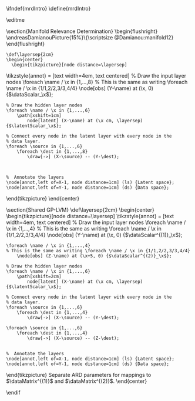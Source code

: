 \ifndef{mrdIntro}
\define{mrdIntro}

\editme
<!--frame failure start-->

\section{Manifold Relevance Determination}
  \begin{flushright}
    \andreasDamianouPicture{15%}\\{\scriptsize @Damianou:manifold12}
  \end{flushright}
  
    \def\layersep{2cm}
    \begin{center}
      \begin{tikzpicture}[node distance=\layersep]
\tikzstyle{annot} = [text width=4em, text centered]    % Draw the input layer nodes
    \foreach \name / \x in {1,...,8}
    % This is the same as writing \foreach \name / \x in {1/1,2/2,3/3,4/4}
        \node[obs] (Y-\name) at (\x, 0) {$\dataScalar_\x$};


    % Draw the hidden layer nodes
    \foreach \name / \x in {1,...,6}
        \path[xshift=1cm]
            node[latent] (X-\name) at (\x cm, \layersep) {$\latentScalar_\x$};

    % Connect every node in the latent layer with every node in the
    % data layer.
    \foreach \source in {1,...,6}
        \foreach \dest in {1,...,8}
            \draw[->] (X-\source) -- (Y-\dest);



    %  Annotate the layers
    \node[annot,left of=X-1, node distance=1cm] (ls) {Latent space};
    \node[annot,left of=Y-1, node distance=1cm] (ds) {Data space};
  \end{tikzpicture}
\end{center}
  


<!--frame failure end-->
<!--frame failure start-->

\section{Shared GP-LVM}
    \def\layersep{2cm}
    \begin{center}
      \begin{tikzpicture}[node distance=\layersep]
\tikzstyle{annot} = [text width=4em, text centered]    % Draw the input layer nodes
    \foreach \name / \x in {1,...,4}
    % This is the same as writing \foreach \name / \x in {1/1,2/2,3/3,4/4}
        \node[obs] (Y-\name) at (\x, 0) {$\dataScalar^{(1)}_\x$};

    \foreach \name / \x in {1,...,4}
    % This is the same as writing \foreach \name / \x in {1/1,2/2,3/3,4/4}
        \node[obs] (Z-\name) at (\x+5, 0) {$\dataScalar^{(2)}_\x$};

    % Draw the hidden layer nodes
    \foreach \name / \x in {1,...,6}
        \path[xshift=2cm]
            node[latent] (X-\name) at (\x cm, \layersep) {$\latentScalar_\x$};

    % Connect every node in the latent layer with every node in the
    % data layer.
    \foreach \source in {1,...,6}
        \foreach \dest in {1,...,4}
            \draw[->] (X-\source) -- (Y-\dest);

    \foreach \source in {1,...,6}
        \foreach \dest in {1,...,4}
            \draw[->] (X-\source) -- (Z-\dest);


    %  Annotate the layers
    \node[annot,left of=X-1, node distance=1cm] (ls) {Latent space};
    \node[annot,left of=Y-1, node distance=1cm] (ds) {Data space};
  \end{tikzpicture}
  Separate ARD parameters for mappings to $\dataMatrix^{(1)}$ and $\dataMatrix^{(2)}$.
\end{center}
  

\endif

